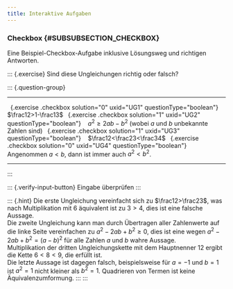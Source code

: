```yaml
---
title: Interaktive Aufgaben
---
```


### Checkbox {#SUBSUBSECTION_CHECKBOX}

Eine Beispiel-Checkbox-Aufgabe inklusive Lösungsweg und richtigen
Antworten.

::: {.exercise}
Sind diese Ungleichungen richtig oder falsch?

::: {.question-group}
  ------------------------------------------------------------------------ ---- ---------------------------------------------------------------
  ` `{.exercise .checkbox solution="0" uxid="UG1" questionType="boolean"}        $\frac12>1-\frac13$
  ` `{.exercise .checkbox solution="1" uxid="UG2" questionType="boolean"}        $a^2\geq 2a b-b^2$ (wobei $a$ und $b$ unbekannte Zahlen sind)
  ` `{.exercise .checkbox solution="1" uxid="UG3" questionType="boolean"}        $\frac12<\frac23<\frac34$
  ` `{.exercise .checkbox solution="0" uxid="UG4" questionType="boolean"}        Angenommen $a<b$, dann ist immer auch $a^2<b^2$.
  ------------------------------------------------------------------------ ---- ---------------------------------------------------------------
:::

::: {.verify-input-button}
Eingabe überprüfen
:::

::: {.hint}
Die erste Ungleichung vereinfacht sich zu $\frac12>\frac23$, was nach
Multiplikation mit $6$ äquivalent ist zu $3>4$, dies ist eine falsche
Aussage.\
Die zweite Ungleichung kann man durch Übertragen aller Zahlenwerte auf
die linke Seite vereinfachen zu $a^2-2a b+b^2\geq 0$, dies ist eine
wegen $a^2-2a b+b^2=(a-b)^2$ für alle Zahlen $a$ und $b$ wahre Aussage.\
Multiplikation der dritten Ungleichungskette mit dem Hauptnenner $12$
ergibt die Kette $6<8<9$, die erfüllt ist.\
Die letzte Aussage ist dagegen falsch, beispielsweise für $a=-1$ und
$b=1$ ist $a^2=1$ nicht kleiner als $b^2=1$. Quadrieren von Termen ist
keine Äquivalenzumformung.
:::
:::
